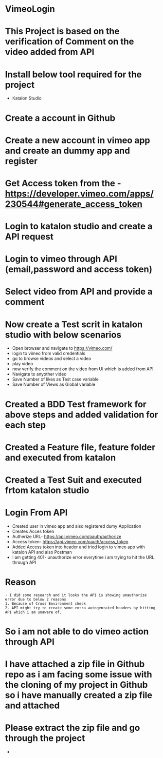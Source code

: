 # VimeoLogin
# This Project is based on the verification of Comment on the video added from API
# Install below tool required for the project
   - Katalon Studio
# Create a account in Github
# Create a new account in vimeo app and create an dummy app and register
# Get Access token from the -https://developer.vimeo.com/apps/230544#generate_access_token
# Login to katalon studio and create a API request
# Login to vimeo through API (email,password and access token)
# Select video from API and provide a comment
# Now create a Test scrit in katalon studio with below scenarios
   - Open browser and navigate to https://vimeo.com/
   - login to vimeo from valid credentials
   - go to browse videos and select a video
   - play video 
   - now verify the comment on the video from UI which is added from API
   - Navigate to anyother video
   - Save Number of likes as Test case variable
   - Save Number of Views as Global variable
# Created a BDD Test framework for above steps and added validation for each step
# Created a Feature file, feature folder and executed from katalon
# Created a Test Suit and executed frtom katalon studio

# Login From API
   - Created user in vimeo app and also registered dumy Application
   - Creates Acces token
   -  Autherize URL- https://api.vimeo.com/oauth/authorize
   -  Access token- https://api.vimeo.com/oauth/access_token
   -  Added Access token into header and tried login to vimeo app with katalon API and also Postman
   -  I am getting 401- unauthorize error everytime i am trying to hit the URL through API
 # Reason
    - I did some research and it looks the API is showing unauthorize error due to below 2 reasons
    1. Because of Cross Environment check
    2. API might try to create some extra autogenrated headers by hitting API which i am unaware of.
# So i am not able to do vimeo action through API
# I have attached a zip file in Github repo as i am facing some issue with the cloning of my project in Github so i have manually created a zip file and attached
# Please extract the zip file and go through the project
 - 
